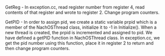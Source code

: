 GetReg - In exception.cc, read register number from register 4, read contents of that register and wrote to register 2. Change program counters.

GetPID - In order to assign pid, we create a static variable prpid which is a member of the NachOSThread class, initialize it to -1 in Initialize(). When a new thread is created, the prpid is incremented and assigned to pid. We have defined a getPID function in NachOSThread class. In exception.cc, we get the pid number using this function, place it in register 2 to return and then change program counters.
